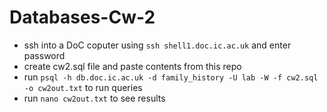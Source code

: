 # Databases-Cw-2

- ssh into a DoC coputer using `ssh shell1.doc.ic.ac.uk` and enter password
- create cw2.sql file and paste contents from this repo
- run `psql -h db.doc.ic.ac.uk -d family_history -U lab -W -f cw2.sql -o cw2out.txt` to run queries
- run `nano cw2out.txt` to see results
